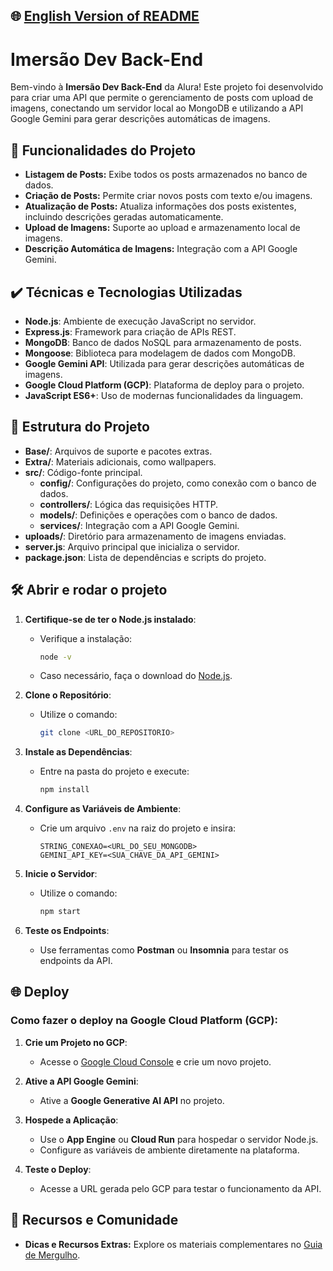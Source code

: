 ## 🌐 [English Version of README](README_EN.md)

# Imersão Dev Back-End

Bem-vindo à **Imersão Dev Back-End** da Alura! Este projeto foi desenvolvido para criar uma API que permite o gerenciamento de posts com upload de imagens, conectando um servidor local ao MongoDB e utilizando a API Google Gemini para gerar descrições automáticas de imagens.

## 🔨 Funcionalidades do Projeto

- **Listagem de Posts:** Exibe todos os posts armazenados no banco de dados.
- **Criação de Posts:** Permite criar novos posts com texto e/ou imagens.
- **Atualização de Posts:** Atualiza informações dos posts existentes, incluindo descrições geradas automaticamente.
- **Upload de Imagens:** Suporte ao upload e armazenamento local de imagens.
- **Descrição Automática de Imagens:** Integração com a API Google Gemini.

## ✔️ Técnicas e Tecnologias Utilizadas

- **Node.js**: Ambiente de execução JavaScript no servidor.
- **Express.js**: Framework para criação de APIs REST.
- **MongoDB**: Banco de dados NoSQL para armazenamento de posts.
- **Mongoose**: Biblioteca para modelagem de dados com MongoDB.
- **Google Gemini API**: Utilizada para gerar descrições automáticas de imagens.
- **Google Cloud Platform (GCP)**: Plataforma de deploy para o projeto.
- **JavaScript ES6+**: Uso de modernas funcionalidades da linguagem.

## 📁 Estrutura do Projeto

- **Base/**: Arquivos de suporte e pacotes extras.
- **Extra/**: Materiais adicionais, como wallpapers.
- **src/**: Código-fonte principal.
    - **config/**: Configurações do projeto, como conexão com o banco de dados.
    - **controllers/**: Lógica das requisições HTTP.
    - **models/**: Definições e operações com o banco de dados.
    - **services/**: Integração com a API Google Gemini.
- **uploads/**: Diretório para armazenamento de imagens enviadas.
- **server.js**: Arquivo principal que inicializa o servidor.
- **package.json**: Lista de dependências e scripts do projeto.

## 🛠️ Abrir e rodar o projeto

1. **Certifique-se de ter o Node.js instalado**:
    - Verifique a instalação:
      ```bash
      node -v
      ```
    - Caso necessário, faça o download do [Node.js](https://nodejs.org/).

2. **Clone o Repositório**:
    - Utilize o comando:
      ```bash
      git clone <URL_DO_REPOSITORIO>
      ```

3. **Instale as Dependências**:
    - Entre na pasta do projeto e execute:
      ```bash
      npm install
      ```

4. **Configure as Variáveis de Ambiente**:
    - Crie um arquivo `.env` na raiz do projeto e insira:
      ```env
      STRING_CONEXAO=<URL_DO_SEU_MONGODB>
      GEMINI_API_KEY=<SUA_CHAVE_DA_API_GEMINI>
      ```

5. **Inicie o Servidor**:
    - Utilize o comando:
      ```bash
      npm start
      ```

6. **Teste os Endpoints**:
    - Use ferramentas como **Postman** ou **Insomnia** para testar os endpoints da API.

## 🌐 Deploy

### Como fazer o deploy na Google Cloud Platform (GCP):

1. **Crie um Projeto no GCP**:
    - Acesse o [Google Cloud Console](https://console.cloud.google.com/) e crie um novo projeto.

2. **Ative a API Google Gemini**:
    - Ative a **Google Generative AI API** no projeto.

3. **Hospede a Aplicação**:
    - Use o **App Engine** ou **Cloud Run** para hospedar o servidor Node.js.
    - Configure as variáveis de ambiente diretamente na plataforma.

4. **Teste o Deploy**:
    - Acesse a URL gerada pelo GCP para testar o funcionamento da API.

## 📲 Recursos e Comunidade

- **Dicas e Recursos Extras:** Explore os materiais complementares no [Guia de Mergulho](https://www.notion.so/Imers-o-Dev-Back-End-Guia-de-Mergulho-31067142b5d54643a32edbb158f8e681?pvs=21).
